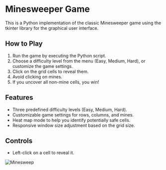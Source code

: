 # Minesweeper Game

This is a Python implementation of the classic Minesweeper game using the tkinter library for the graphical user interface.

## How to Play

1. Run the game by executing the Python script.
2. Choose a difficulty level from the menu (Easy, Medium, Hard), or customize the game settings.
3. Click on the grid cells to reveal them.
4. Avoid clicking on mines.
5. If you uncover all non-mine cells, you win!

## Features

- Three predefined difficulty levels (Easy, Medium, Hard).
- Customizable game settings for rows, columns, and mines.
- Heat map mode to help you identify potentially safe cells.
- Responsive window size adjustment based on the grid size.

## Controls

- Left-click on a cell to reveal it.

![Minesweep](https://github.com/Gabriel-Halaweh/MineSweeper/assets/115294138/64f15d19-85fc-4184-956f-2f18f5565787)

